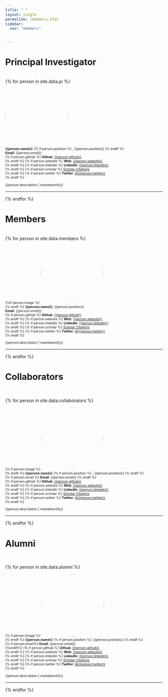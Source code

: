```yaml
---
title: " "
layout: single
permalink: /members.html
sidebar:
  nav: "members"


---
```


<h1 id="Principal-Investigator">Principal Investigator</h1>

<br>
{% for person in site.data.pi %}

<!-- The paddingtop and margin-top edits allow anchors to link properly. -->

<div id = "{{person.name}}" class="row" style="padding-top: 60px; margin-top: -60px; font-size:75%;">
    <div class="col-sm-4">
        <img class="img-responsive" src="static/img/members/{{person.image}}" style="align:left;border-radius:50%;width:200px;height:200px"><br>
        <strong>{{person.name}}</strong>
        {% if person.position %} , {{person.position}} {% endif %}
        <br>
        <strong>Email</strong>: <em>{{person.email}}</em> 
        <br>
        {% if person.github %}
          <strong>Github</strong>: <a href= "https://github.com/{{person.github}}">{{person.github}} </a> <br>
        {% endif %}
        {% if person.website %}
          <strong>Web</strong>: <a href= "{{person.website}}">{{person.website}}</a> <br>
        {% endif %}
        {% if person.linkedin %}
          <strong>LinkedIn</strong>: <a href="http://linkedin.com/in/{person.linkedin}}">{{person.linkedin}}</a> <br>
        {% endif %}
        {% if person.scholar %}
          <a href= "http://scholar.google.com/citations?user={{person.scholar}}"> Scholar Citations </a> <br>
        {% endif %}
        {% if person.twitter %}
          <strong>Twitter</strong>: <a href= "http://twitter.com/{{person.twitter}}"> @{{person.twitter}} </a> <br>
        {% endif %}
    </div>
    <div class="col-sm-8">
        <p class="text-justify">{{person.description | markdownify}}</p>
    </div>
</div>
<hr>
{% endfor %}


<h1 id="Members">Members</h1>

<br>
{% for person in site.data.members %}

<!-- The paddingtop and margin-top edits allow anchors to link properly. -->

<div id = "{{person.name}}" class="row" style="padding-top: 60px; margin-top: -60px; font-size:75%;">
    <div class="col-sm-4">
        {%if person.image %}
        <img class="img-responsive" src="static/img/members/{{person.image}}" style="align:left;border-radius:50%;width:200px;height:200px"><br>
        {% endif %}
        <strong>{{person.name}}</strong>, {{person.position}} <br>
        <strong>Email</strong>: <em>{{person.email}}</em> 
        <br>
        {% if person.github %}
          <strong>Github</strong>: <a href= "https://github.com/{{person.github}}">{{person.github}} </a> <br>
        {% endif %}
        {% if person.website %}
          <strong>Web</strong>: <a href= "{{person.website}}">{{person.website}}</a> <br>
        {% endif %}
        {% if person.linkedin %}
          <strong>LinkedIn</strong>: <a href="http://linkedin.com/in/{person.linkedin}}">{{person.linkedin}}</a> <br>
        {% endif %}
        {% if person.scholar %}
          <a href= "http://scholar.google.com/citations?user={{person.scholar}}"> Scholar Citations </a> <br>
        {% endif %}
        {% if person.twitter %}
          <strong>Twitter</strong>: <a href= "http://twitter.com/{{person.twitter}}"> @{{person.twitter}} </a> <br>
        {% endif %}
    </div>
    <div class="col-sm-8">
        <p class="text-justify">{{person.description | markdownify}}</p>
    </div>
</div>
<hr>
<!--<hr style="height:4px; border:none; color:#000; background-color:#000; width:15%; text-align:left; margin: 5 5 0 5;">-->
{% endfor %}

<br>

<h1 id="Collaborators">Collaborators</h1>
<br>


{% for person in site.data.collaborators %}

<!-- The paddingtop and margin-top edits allow anchors to link properly. -->

<div id = "{{person.name}}" class="row" style="padding-top: 60px; margin-top: -60px; font-size:75%;">
    <div class="col-sm-4">
        {% if person.image %}
        <img class="img-responsive" src="static/img/members/{{person.image}}" style="align:left;border-radius:50%;width:200px;height:200px"><br>
        {% endif %}
        <strong>{{person.name}}</strong>
        {% if person.position %} , {{person.position}} {% endif %}
        <br>
        {% if person.email %}
        <strong>Email</strong>: <em>{{person.email}}</em> 
        {% endif %}<br>
        {% if person.github %}
          <strong>Github</strong>: <a href= "https://github.com/{{person.github}}">{{person.github}} </a> <br>
        {% endif %}
        {% if person.website %}
          <strong>Web</strong>: <a href= "{{person.website}}">{{person.website}}</a> <br>
        {% endif %}
        {% if person.linkedin %}
          <strong>LinkedIn</strong>: <a href="http://linkedin.com/in/{person.linkedin}}">{{person.linkedin}}</a> <br>
        {% endif %}
        {% if person.scholar %}
          <a href= "http://scholar.google.com/citations?user={{person.scholar}}"> Scholar Citations </a> <br>
        {% endif %}
        {% if person.twitter %}
          <strong>Twitter</strong>: <a href= "http://twitter.com/{{person.twitter}}"> @{{person.twitter}} </a> <br>
        {% endif %}
    </div>
    <div class="col-sm-8">
        <p class="text-justify">{{person.description | markdownify}}</p>
    </div>
</div>
<hr>
{% endfor %}


<h1 id="Alumni">Alumni</h1>
<br>

{% for person in site.data.alumni %}

<!-- The paddingtop and margin-top edits allow anchors to link properly. -->

<div id = "{{person.name}}" class="row" style="padding-top: 60px; margin-top: -60px; font-size:75%;">
    <div class="col-sm-4">
        {% if person.image %}
        <img class="img-responsive" src="static/img/members/{{person.image}}" style="align:left;border-radius:50%;width:200px;height:200px"><br>
        {% endif %}
        <strong>{{person.name}}</strong>
        {% if person.position %} ,{{person.position}} {% endif %}
        <br>
        {% if person.email%}
        <strong>Email</strong>: <em>{{person.email}}</em> 
        <br>
        {%endif%}
        {% if person.github %}
          <strong>Github</strong>: <a href= "https://github.com/{{person.github}}">{{person.github}} </a> <br>
        {% endif %}
        {% if person.website %}
          <strong>Web</strong>: <a href= "{{person.website}}">{{person.website}}</a> <br>
        {% endif %}
        {% if person.linkedin %}
          <strong>LinkedIn</strong>: <a href="http://linkedin.com/in/{person.linkedin}}">{{person.linkedin}}</a> <br>
        {% endif %}
        {% if person.scholar %}
          <a href= "http://scholar.google.com/citations?user={{person.scholar}}"> Scholar Citations </a> <br>
        {% endif %}
        {% if person.twitter %}
          <strong>Twitter</strong>: <a href= "http://twitter.com/{{person.twitter}}"> @{{person.twitter}} </a> <br>
        {% endif %}
    </div>
    <div class="col-sm-8">
        <p class="text-justify">{{person.description | markdownify}}</p>
    </div>
</div>
<hr>
{% endfor %}
